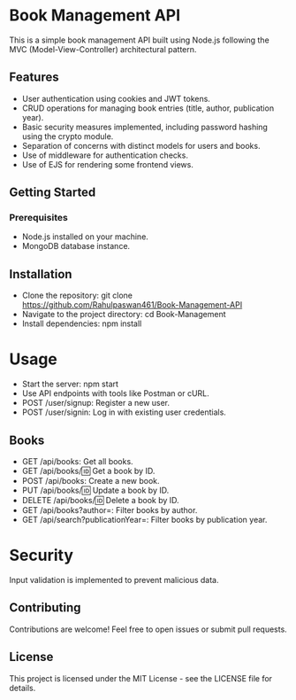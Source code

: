 # Book Management API
This is a simple book management API built using Node.js following the MVC (Model-View-Controller) architectural pattern.

## Features
- User authentication using cookies and JWT tokens.
- CRUD operations for managing book entries (title, author, publication year).
- Basic security measures implemented, including password hashing using the crypto module.
- Separation of concerns with distinct models for users and books.
- Use of middleware for authentication checks.
- Use of EJS for rendering some frontend views.

## Getting Started
### Prerequisites
- Node.js installed on your machine.
- MongoDB database instance.

## Installation
- Clone the repository: git clone https://github.com/Rahulpaswan461/Book-Management-API
- Navigate to the project directory: cd Book-Management
- Install dependencies: npm install

# Usage
- Start the server: npm start
- Use API endpoints with tools like Postman or cURL.
- POST /user/signup: Register a new user.
- POST /user/signin: Log in with existing user credentials.

## Books
- GET /api/books: Get all books.
- GET /api/books/:id: Get a book by ID.
- POST /api/books: Create a new book.
- PUT /api/books/:id: Update a book by ID.
- DELETE /api/books/:id: Delete a book by ID.
- GET /api/books?author=<author>: Filter books by author.
- GET /api/search?publicationYear=<year>: Filter books by publication year.


# Security
Input validation is implemented to prevent malicious data.

## Contributing
Contributions are welcome! Feel free to open issues or submit pull requests.

## License
This project is licensed under the MIT License - see the LICENSE file for details.
